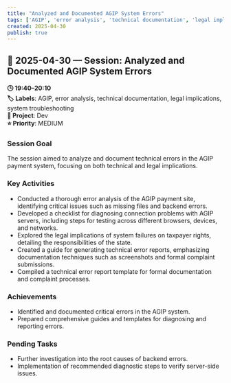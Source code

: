 ```yaml
---
title: "Analyzed and Documented AGIP System Errors"
tags: ['AGIP', 'error analysis', 'technical documentation', 'legal implications', 'system troubleshooting']
created: 2025-04-30
publish: true
---
```


## 📅 2025-04-30 — Session: Analyzed and Documented AGIP System Errors

**🕒 19:40–20:10**  
**🏷️ Labels**: AGIP, error analysis, technical documentation, legal implications, system troubleshooting  
**📂 Project**: Dev  
**⭐ Priority**: MEDIUM  


### Session Goal
The session aimed to analyze and document technical errors in the AGIP payment system, focusing on both technical and legal implications.

### Key Activities
- Conducted a thorough error analysis of the AGIP payment site, identifying critical issues such as missing files and backend errors.
- Developed a checklist for diagnosing connection problems with AGIP servers, including steps for testing across different browsers, devices, and networks.
- Explored the legal implications of system failures on taxpayer rights, detailing the responsibilities of the state.
- Created a guide for generating technical error reports, emphasizing documentation techniques such as screenshots and formal complaint submissions.
- Compiled a technical error report template for formal documentation and complaint processes.

### Achievements
- Identified and documented critical errors in the AGIP system.
- Prepared comprehensive guides and templates for diagnosing and reporting errors.

### Pending Tasks
- Further investigation into the root causes of backend errors.
- Implementation of recommended diagnostic steps to verify server-side issues.
